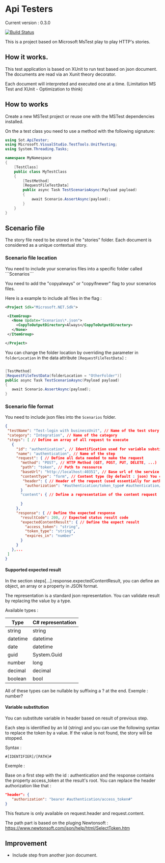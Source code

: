 # Api Testers
Current version : 0.3.0

[![Build Status](https://dev.azure.com/senseoftech/GitHub/_apis/build/status/senseoftech.apitester?branchName=main)](https://dev.azure.com/senseoftech/GitHub/_build/latest?definitionId=7&branchName=main)

This is a project based on Microsoft MsTest play to play HTTP's stories. 

## How it works. 

This test application is based on XUnit to run test based on json document. 
The documents are read via an Xunit theory decorator. 

Each document will interpreted and executed one at a time. (Limitation MS Test and XUnit - Optimization to think)

## How to works 

Create a new MSTest project or reuse one with the MSTest dependencies installed. 

On the a test class you need to use a method with the following signature: 

```cs
using Sot.ApiTester;
using Microsoft.VisualStudio.TestTools.UnitTesting;
using System.Threading.Tasks;

namespace MyNamespace
{
    [TestClass]
    public class MyTestClass
    {
        [TestMethod]
        [RequestFileTestData]
        public async Task TestScenarioAsync(Payload payload)
        {
            await Scenario.AssertAsync(payload);
        }
    }
}
```

## Scenario file

The story file need to be stored in the "stories" folder. 
Each document is considered as a unique contextual story.

### Scenario file location

You need to include your scenarios files into a specific folder called ´´´Scenarios´´´

You need to add the "copyalways" or "copyifnewer" flag to your scenarios files. 

Here is a example to include all files in the flag : 

 ```xml
<Project Sdk="Microsoft.NET.Sdk">

  <ItemGroup>
    <None Update="Scenarios\*.json">
      <CopyToOutputDirectory>Always</CopyToOutputDirectory>
    </None>
  </ItemGroup>

</Project>
 ```

 You can change the folder location by overriding the parameter in ```folderLocation``` in the data attribute ```[RequestFileTestData]``` : 

 ```cs

[TestMethod]
[RequestFileTestData(folderLocation = "OtherFolder")]
public async Task TestScenarioAsync(Payload payload)
{
    await Scenario.AssertAsync(payload);
}


 ```

### Scenario file format 

You need to include json files into the ```Scenarios``` folder.

 ```json 
{
  "testName": "Test-login with businessUnit", // Name of the test story
  "category": "Integration", // Name of the category 
  "steps": [ // Define an array of all request to execute 
    {
      "id": "authentication", // Identification used for variable substitution
      "name": "authentication", // Name of the step 
      "request": { // Define all data needed to make the request 
        "method": "POST", // HTTP Method (GET, POST, PUT, DELETE, ...)
        "path": "token", // Path to ressource 
        "baseUrl": "http://localhost:40351", // Base url of the service
        "contentType": "form", // Content type (by default : json) You can use the term "form" to use application/x-form-application, to simulate a form post.
         "header": { // Header of the request (used essentially for authorization
          "authorization": "#authentication/token_type# #authentication/access_token#" // Authorization header, value see in section variable substitution
        }
        "content": { // Define a representation of the content request 
          
        }
      },
      "response": { // Define the expected response 
        "resultCode": 200, // Expected status result code 
        "expectedContentResult": { // Define the expect result 
          "access_token": "string",
          "token_type": "string",
          "expires_in": "number"
        }
      }
    },...
  ]
}
``` 

#### Supported expected result 

In the section steps[...].response.expectedContentResult, you can define an object, an array or a property in JSON format. 

The representation is a standard json representation. You can validate result by replacing the value by a type. 

Available types : 

| Type      | C# representation |
|-----------|-------------------|
| string    | string            |
| datetime  | datetime          |
| date      | datetime          |
| guid      | System.Guid       |
| number    | long              |
| decimal   | decimal           |
| boolean   | bool              |


All of these types can be nullable by suffixing a ? at the end. Exemple : number? 

#### Variable substitution 

You can substitute variable in header based on result of previous step. 

Each step is identified by an Id (string) and you can use the following syntax to replace the token by a value. 
If the value is not found, the story will be stopped. 

Syntax : 

    #[IDENTIFIER]/[PATH]#

Exemple : 

Base on a first step with the id : authentication and the response contains the property access_token at the result's root. You can replace the header authorization like that :
 ```json 
 "header": { 
    "authorization": "bearer #authentication/access_token#"
 }
```

This feature is only available on request.header and request.content. 

The path part is based on the pluging Newtonsoft  : https://www.newtonsoft.com/json/help/html/SelectToken.htm

## Improvement

- Include step from another json document.
